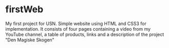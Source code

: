# firstWeb
 My first project for USN.
 Simple website using HTML and CSS3 for implementation.
 It consists of four pages containing a video from my YouTube channel, a table of products, links and a description of the project "Den Magiske Skogen"
